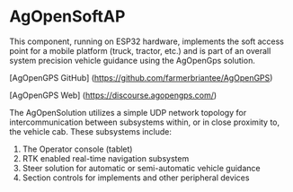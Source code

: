 # AgOpenSoftAP

This component, running on ESP32 hardware, implements the soft access point for a mobile platform (truck, tractor, etc.) and is part of an overall system
precision vehicle guidance using the AgOpenGps solution.

[AgOpenGPS GitHub] (https://github.com/farmerbriantee/AgOpenGPS)

[AgOpenGPS Web] (https://discourse.agopengps.com/)

The AgOpenSolution utilizes a simple UDP network topology for intercommunication between subsystems within, or in close proximity to, the vehicle cab.  These subsystems include:

1. The Operator console (tablet)
2. RTK enabled real-time navigation subsystem
3. Steer solution for automatic or semi-automatic vehicle guidance
4. Section controls for implements and other peripheral devices



